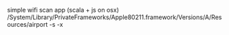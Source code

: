 simple wifi scan app (scala + js on osx)
/System/Library/PrivateFrameworks/Apple80211.framework/Versions/A/Resources/airport -s -x
